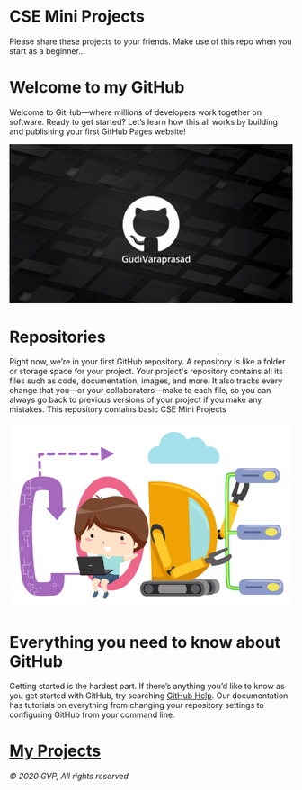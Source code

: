 # CSE Mini Projects

Please share these projects to your friends. Make use of this repo when you start as a beginner...

<h1>Welcome to my GitHub</h1>

Welcome to GitHub—where millions of developers work together on software. Ready to get started? Let’s learn how this all works by building and publishing your first GitHub Pages website!

![](./gitgvp.jpg)


<h1>Repositories</h1>

Right now, we’re in your first GitHub repository. A repository is like a folder or storage space for your project. Your project's repository contains all its files such as code, documentation, images, and more. It also tracks every change that you—or your collaborators—make to each file, so you can always go back to previous versions of your project if you make any mistakes. This repository contains basic CSE Mini Projects

![](./code.jpg)

<h1>Everything you need to know about GitHub</h1>

Getting started is the hardest part. If there’s anything you’d like to know as you get started with GitHub, try searching <a href="https://help.github.com/en" target="_blank">GitHub Help</a>. Our documentation has tutorials on everything from changing your repository settings to configuring GitHub from your command line.

# [My Projects](https://github.com/GudiVaraprasad/Projects)

   *&copy; 2020 GVP, All rights reserved*

